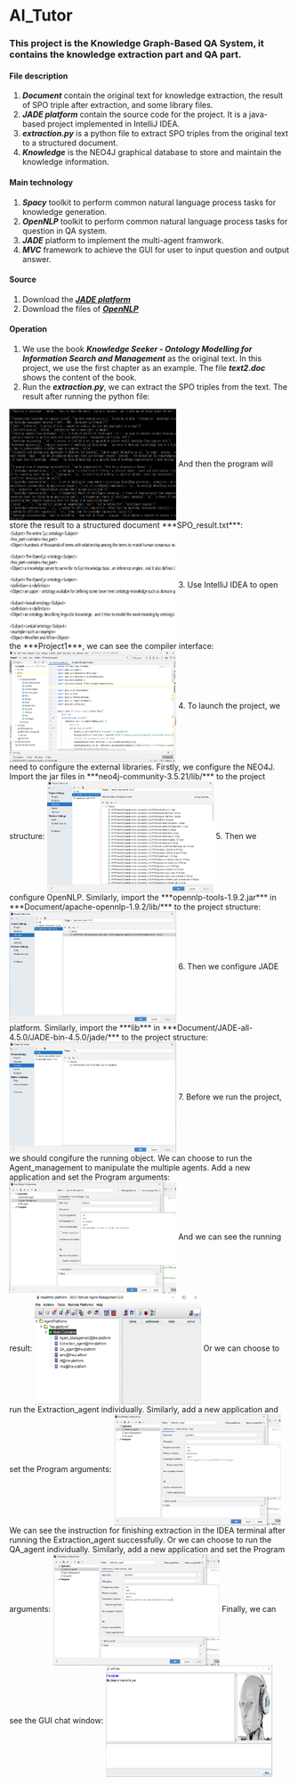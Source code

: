 # AI_Tutor
### This project is the Knowledge Graph-Based QA System, it contains the knowledge extraction part and QA part.
#### File description
1. ***Document*** contain the original text for knowledge extraction, the result of SPO triple after extraction, and some library files.
2. ***JADE platform*** contain the source code for the project. It is a java-based project implemented in IntelliJ IDEA.
3. ***extraction.py*** is a python file to extract SPO triples from the original text to a structured document.
4. ***Knowledge*** is the NEO4J graphical database to store and maintain the knowledge information.
#### Main technology
1. ***Spacy*** toolkit to perform common natural language process tasks for knowledge generation.
2. ***OpenNLP*** toolkit to perform common natural language process tasks for question in QA system.
3. ***JADE*** platform to implement the multi-agent framwork.
4. ***MVC*** framework to achieve the GUI for user to input question and output answer.
#### Source
1. Download the ***[JADE platform](https://jade.tilab.com/download/jade/)***
2. Download the files of ***[OpenNLP](http://maven.tamingtext.com/opennlp-models/models-1.5/)***
#### Operation
1. We use the book ***Knowledge Seeker - Ontology Modelling for Information Search and Management*** as the original text. In this project, we use the first chapter as an example. The file ***text2.doc*** shows the content of the book.
2. Run the ***extraction.py***, we can extract the SPO triples from the text. The result after running the python file:
<img src="https://raw.githubusercontent.com/Pakhofan/AI_Tutor/main/Program%20image/result.jpg" width = "300" height = "200" alt="program result" align=center />
And then the program will store the result to a structured document ***SPO_result.txt***:
<img src="https://raw.githubusercontent.com/Pakhofan/AI_Tutor/main/Program%20image/structured%20document.png" width = "300" height = "200" alt="structured document" align=center />
3. Use IntelliJ IDEA to open the ***Project1***, we can see the compiler interface:
<img src="https://raw.githubusercontent.com/Pakhofan/AI_Tutor/main/Program%20image/compiler%20interface.png" width = "300" height = "200" alt="structured document" align=center />
4. To launch the project, we need to configure the external libraries. Firstly, we configure the NEO4J. Import the jar files in ***neo4j-community-3.5.21/lib/*** to the project structure:
<img src="https://raw.githubusercontent.com/Pakhofan/AI_Tutor/main/Program%20image/neo4j%20configuration.png" width = "300" height = "200" alt="structured document" align=center />
5. Then we configure OpenNLP. Similarly, import the ***opennlp-tools-1.9.2.jar*** in ***Document/apache-opennlp-1.9.2/lib/*** to the project structure:
<img src="https://raw.githubusercontent.com/Pakhofan/AI_Tutor/main/Program%20image/OpenNLP%20configuration.png" width = "300" height = "200" alt="structured document" align=center />
6. Then we configure JADE platform. Similarly, import the ***lib*** in ***Document/JADE-all-4.5.0/JADE-bin-4.5.0/jade/*** to the project structure:
<img src="https://raw.githubusercontent.com/Pakhofan/AI_Tutor/main/Program%20image/JADE%20configuration.png" width = "300" height = "200" alt="structured document" align=center />
7. Before we run the project, we should congifure the running object. We can choose to run the Agent_management to manipulate the multiple agents. Add a new application and set the Program arguments:
<img src="https://raw.githubusercontent.com/Pakhofan/AI_Tutor/main/Program%20image/Agent_management.png" width = "300" height = "200" alt="structured document" align=center />
And we can see the running result:
<img src="https://raw.githubusercontent.com/Pakhofan/AI_Tutor/main/Program%20image/agent%20management.jpg" width = "300" height = "200" alt="structured document" align=center />
Or we can choose to run the Extraction_agent individually. Similarly, add a new application and set the Program arguments:
<img src="https://raw.githubusercontent.com/Pakhofan/AI_Tutor/main/Program%20image/extraction_agent.png" width = "300" height = "200" alt="structured document" align=center />
We can see the instruction for finishing extraction in the IDEA terminal after running the Extraction_agent successfully.
Or we can choose to run the QA_agent individually. Similarly, add a new application and set the Program arguments:
<img src="https://raw.githubusercontent.com/Pakhofan/AI_Tutor/main/Program%20image/QA_agent.png" width = "300" height = "200" alt="structured document" align=center />
Finally, we can see the GUI chat window:
<img src="https://raw.githubusercontent.com/Pakhofan/AI_Tutor/main/Program%20image/GUI.png" width = "300" height = "200" alt="structured document" align=center />
